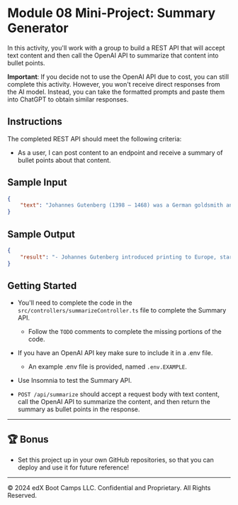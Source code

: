 # Module 08 Mini-Project: Summary Generator

In this activity, you'll work with a group to build a REST API that will accept text content and then call the OpenAI API to summarize that content into bullet points.

**Important**: If you decide not to use the OpenAI API due to cost, you can still complete this activity. However, you won't receive direct responses from the AI model. Instead, you can take the formatted prompts and paste them into ChatGPT to obtain similar responses.

## Instructions

The completed REST API should meet the following criteria:

* As a user, I can post content to an endpoint and receive a summary of bullet points about that content.

## Sample Input

```json
{
    "text": "Johannes Gutenberg (1398 – 1468) was a German goldsmith and publisher who introduced printing to Europe. His introduction of mechanical movable type printing to Europe started the Printing Revolution and is widely regarded as the most important event of the modern period. It played a key role in the scientific revolution and laid the basis for the modern knowledge-based economy and the spread of learning to the masses.\nGutenberg many contributions to printing are: the invention of a process for mass-producing movable type, the use of oil-based ink for printing books, adjustable molds, and the use of a wooden printing press. His truly epochal invention was the combination of these elements into a practical system that allowed the mass production of printed books and was economically viable for printers and readers alike.\nIn Renaissance Europe, the arrival of mechanical movable type printing introduced the era of mass communication which permanently altered the structure of society. The relatively unrestricted circulation of information—including revolutionary ideas—transcended borders, and captured the masses in the Reformation. The sharp increase in literacy broke the monopoly of the literate elite on education and learning and bolstered the emerging middle class."
}
```

## Sample Output

```json
{
    "result": "- Johannes Gutenberg introduced printing to Europe, starting the Printing Revolution\n- His contributions to printing include mass-producing movable type, using oil-based ink, adjustable molds, and a wooden printing press\n- Gutenberg's invention allowed for the mass production of printed books, leading to the spread of knowledge to the masses\n- Mechanical movable type printing in Renaissance Europe altered society by allowing for mass communication and increasing literacy\n- The circulation of information led to the spread of revolutionary ideas and broke the monopoly of the literate elite on education"
}
```

## Getting Started

* You'll need to complete the code in the `src/controllers/summarizeController.ts` file to complete the Summary API.

  * Follow the `TODO` comments to complete the missing portions of the code.

* If you have an OpenAI API key make sure to include it in a .env file.

  * An example .env file is provided, named `.env.EXAMPLE`.

* Use Insomnia to test the Summary API.

* `POST /api/summarize` should accept a request body with text content, call the OpenAI API to summarize the content, and then return the summary as bullet points in the response.

---

## 🏆 Bonus

* Set this project up in your own GitHub repositories, so that you can deploy and use it for future reference!

---
© 2024 edX Boot Camps LLC. Confidential and Proprietary. All Rights Reserved.
